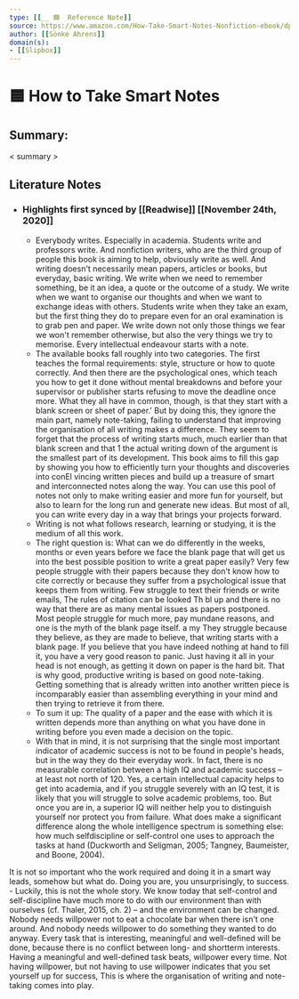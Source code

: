```yaml
---
type: [[__ 🟦  Reference Note]] 
source: https://www.amazon.com/How-Take-Smart-Notes-Nonfiction-ebook/dp/B06WVYW33Y
author: [[Sönke Ahrens]]
domain(s):
- [[Slipbox]]
---
```

# 🟦 How to Take Smart Notes

## Summary:

< summary >

## Literature Notes



- ### Highlights first synced by [[Readwise]] [[November 24th, 2020]]
    - Everybody writes. Especially in academia. Students write and professors write. And nonfiction writers, who are the third group of people this book is aiming to help, obviously write as well. And writing doesn't necessarily mean papers, articles or books, but everyday, basic writing. We write when we need to remember something, be it an idea, a quote or the outcome of a study. We write when we want to organise our thoughts and when we want to exchange ideas with others. Students write when they take an exam, but the first thing they do to prepare even for an oral examination is to grab pen and paper. We write down not only those things we fear we won't remember otherwise, but also the very things we try to memorise. Every intellectual endeavour starts with a note. 
    - The available books fall roughly into two categories. The first teaches the formal requirements: style, structure or how to quote correctly. And then there are the psychological ones, which teach you how to get it done without mental breakdowns and before your supervisor or publisher starts refusing to move the deadline once more. What they all have in common, though,  is that they start with a blank screen or sheet of paper.' But by doing this, they ignore the main part, namely note-taking, failing to understand that improving the organisation of all writing makes a difference. They seem to forget that the process of writing starts much, much earlier than that blank screen and that 1 the actual writing down of the argument is the smallest part of its development. This book aims to fill this gap by showing you how to efficiently turn your thoughts and discoveries into conEl vincing written pieces and build up a treasure of smart and interconnected notes along the way. You can use this pool of notes not only to make writing easier and more fun for yourself, but also to learn for the long run and generate new ideas. But most of all, you can write every day in a way that brings your projects forward. 
    - Writing is not what follows research, learning or studying, it is the medium of all this work. 
    - The right question is: What can we do differently in the weeks, months or even years before we face the blank page that will get us into the best possible position to write a great paper easily? Very few people struggle with their papers because they don't know how to cite correctly or because they suffer from a psychological issue that keeps them from writing. Few struggle to text their friends or write emails, The rules of citation can be looked Th bl up and there is no way that there are as many mental issues as papers postponed. Most people struggle for much more, pay mundane reasons, and one is the myth of the blank page itself. a my They struggle because they believe, as they are made to believe, that writing starts with a blank page. If you believe that you have indeed nothing at hand to fill it, you have a very good reason to panic. Just having it all in your head is not enough, as getting it down on paper is the hard bit. That is why good, productive writing is based on good note-taking. Getting something that is already written into another written piece is incomparably easier than assembling everything in your mind and then trying to retrieve it from there. 
    - To sum it up: The quality of a paper and the ease with which it is written depends more than anything on what you have done in writing before you even made a decision on the topic. 
    - With that in mind, it is not surprising that the single most important indicator of academic success is not to be found in people's heads, but in the way they do their everyday work. In fact, there is no measurable correlation between a high IQ and academic success – at least not north of 120. Yes, a certain intellectual capacity helps to get into academia, and if you struggle severely with an IQ test, it is likely that you will struggle to solve academic problems, too. But once you are in, a superior IQ will neither help you to distinguish yourself nor protect you from failure. What does make a significant difference along the whole intelligence spectrum is something else: how much selfdiscipline or self-control one uses to approach the tasks at hand (Duckworth and Seligman, 2005; Tangney, Baumeister, and Boone, 2004).

It is not so important who the work required and doing it in a smart way leads, somehow but what do. Doing you are, you unsurprisingly, to success. 
    - Luckily, this is not the whole story. We know today that self-control and self-discipline have much more to do with our environment than with ourselves (cf. Thaler, 2015, ch. 2) – and the environment can be changed. Nobody needs willpower not to eat a chocolate bar when there isn't one around. And nobody needs willpower to do something they wanted to do anyway. Every task that is interesting, meaningful and well-defined will be done, because there is no conflict between long- and shortterm interests. Having a meaningful and well-defined task beats, willpower every time. Not having willpower, but not having to use willpower indicates that you set yourself up for success, This is where the organisation of writing and note-taking comes into play. 
